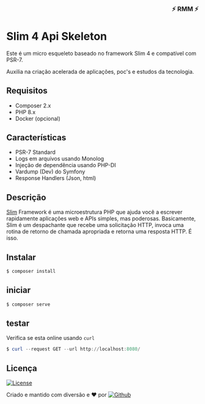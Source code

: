 <div align="right">

### ⚡ RMM ⚡

</div>

# Slim 4 Api Skeleton

Este é um micro esqueleto baseado no framework Slim 4 e compatível com PSR-7.

Auxilia na criação acelerada de aplicações, poc's e estudos da tecnologia.

## Requisitos

- Composer 2.x
- PHP 8.x
- Docker (opcional)

## Características

- PSR-7 Standard
- Logs em arquivos usando Monolog
- Injeção de dependência usando PHP-DI
- Vardump (Dev) do Symfony
- Response Handlers (Json, html)

## Descrição

[Slim](https://www.slimframework.com/) Framework é uma microestrutura PHP que ajuda você a escrever rapidamente aplicações web e APIs simples, mas poderosas. Basicamente, Slim é um despachante que recebe uma solicitação HTTP, invoca uma rotina de retorno de chamada apropriada e retorna uma resposta HTTP. É isso.


## Instalar

```powershell
$ composer install
```

## iniciar

```powershell
$ composer serve
```

## testar

Verifica se esta online usando `curl`

```powershell
$ curl --request GET --url http://localhost:8080/ 

```


## Licença

[![License](https://img.shields.io/badge/license-MIT-green?style=plastic)](LICENSE.md)


Criado e mantido com diversão e :heart: por [![Github](https://img.shields.io/badge/-ricardo%20melo%20martins-000?style=plastic&logo=github)](https://github.com/ricardo-melo-martins)
